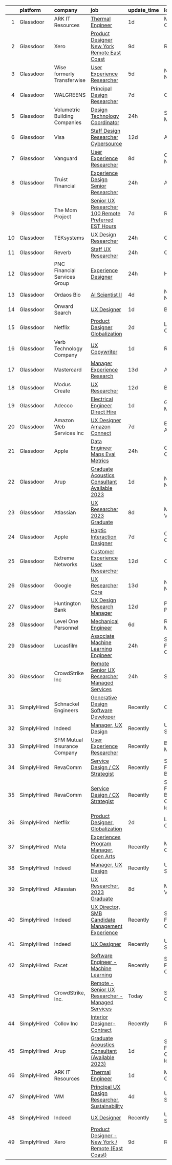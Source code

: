 

|    | platform    | company                       | job                                                                                                                                                                                                                                                                                                                                                                                                                                                                                                                                                                                                                                                                                                                                                                                                                                                                                                                                                                                                                                                                                                                                                                                                                                                                                                                                                           | update_time   | location                               |
|---:|:------------|:------------------------------|:--------------------------------------------------------------------------------------------------------------------------------------------------------------------------------------------------------------------------------------------------------------------------------------------------------------------------------------------------------------------------------------------------------------------------------------------------------------------------------------------------------------------------------------------------------------------------------------------------------------------------------------------------------------------------------------------------------------------------------------------------------------------------------------------------------------------------------------------------------------------------------------------------------------------------------------------------------------------------------------------------------------------------------------------------------------------------------------------------------------------------------------------------------------------------------------------------------------------------------------------------------------------------------------------------------------------------------------------------------------|:--------------|:---------------------------------------|
|  1 | Glassdoor   | ARK IT Resources              | [Thermal Engineer](https://www.glassdoor.com/partner/jobListing.htm?pos=116&ao=1136043&s=58&guid=0000018340023ffe8ababcb64ee4f25a&src=GD_JOB_AD&t=SR&vt=w&ea=1&cs=1_6a6c8360&cb=1663226233203&jobListingId=1008136899198&jrtk=3-0-1gd004g1mjij2801-1gd004g27k6d4800-a22e389eff749403-)                                                                                                                                                                                                                                                                                                                                                                                                                                                                                                                                                                                                                                                                                                                                                                                                                                                                                                                                                                                                                                                                        | 1d            | Menlo Park, CA                         |
|  2 | Glassdoor   | Xero                          | [Product Designer   New York   Remote  East Coast ](https://www.glassdoor.com/partner/jobListing.htm?pos=101&ao=1110586&s=58&guid=0000018340023ffe8ababcb64ee4f25a&src=GD_JOB_AD&t=SR&vt=w&cs=1_bfeafe1f&cb=1663226233201&jobListingId=1008119464057&cpc=D2F1DE17EE1F43B9&jrtk=3-0-1gd004g1mjij2801-1gd004g27k6d4800-d42ffd1146131f09--6NYlbfkN0COvs0giDBQSZxCgxtGlP9F2rqb7f8qKMvTQKRfo9Z2aBBfdNwhT-PCbca6Tg6UbePLXSL2kZ8wB6QVlHX3jNKcLB3QdhbnaHtCR8dPv0f5XN7MxS1xg2rPm-swsPuD68rYGuZICUqkSSh1BmczAVfWYENYm4GY3NcwVq0TyWHY8ONw9rx7low6CFFsyZyTqD3aaqxgsjtyJTouueIk4i3aSr996C2iVRKEX3CKqPcGz7QUh42clN-DedcemdjnmAttgWEARZKHCf3upW_QLyrwvcQwOuH22p54tDRiBJtwu3yhJBBkDgQ6dmiusyzv7X58PZngwl2EmK3cwG0ytdSVBDNTWDkxgff2Zy98gk2QrrkBOnyPKgE_ttgupM6cUKXBciPJTQHzBF6OXuooLR1EGIh8TV9Fb70rZLUiHvJfpi9mSEq7_uJi-uAZF4HELH4daLcVqExWak05hwGXvQ0IIStjgKTrUS9mOjtz5a7rKvB8cxPsFFxUuRwqcfA1FPNsUbgdW6IQlllWfoBTeV6yRqGI3PMwSsHKXaSvlwlAZotI0R2lVgb4Sp25lx0bYuE%3D)                                                                                                                                                                                                                                                                                                                                                                                                         | 9d            | Remote                                 |
|  3 | Glassdoor   | Wise formerly Transferwise    | [User Experience Researcher](https://www.glassdoor.com/partner/jobListing.htm?pos=113&ao=1136043&s=58&guid=0000018340023ffe8ababcb64ee4f25a&src=GD_JOB_AD&t=SR&vt=w&cs=1_7162f8b0&cb=1663226233203&jobListingId=1008129162466&jrtk=3-0-1gd004g1mjij2801-1gd004g27k6d4800-386027c29f953c58-)                                                                                                                                                                                                                                                                                                                                                                                                                                                                                                                                                                                                                                                                                                                                                                                                                                                                                                                                                                                                                                                                   | 5d            | New York, NY                           |
|  4 | Glassdoor   | WALGREENS                     | [Principal Design Researcher](https://www.glassdoor.com/partner/jobListing.htm?pos=108&ao=1110586&s=58&guid=0000018340023ffe8ababcb64ee4f25a&src=GD_JOB_AD&t=SR&vt=w&ea=1&cs=1_3f5c5d90&cb=1663226233202&jobListingId=1008123372215&cpc=32EE424DE2B657EB&jrtk=3-0-1gd004g1mjij2801-1gd004g27k6d4800-da1a050a4c0bfca3--6NYlbfkN0DjFJdVF8xT6Dx_Amb_qp16VFdGPom6iJ3DXC72xT6OlsDHd6dw58O5vXTq8utQTBupbXFjGdJH9UypqiefbqZa0WqoHxT1lx7rGDa65ZwZK99GDbL3QgPXv3GPrwAePYclNvAa9edU6328mt8w2gjxv-ih9RA1v8B5Ks58kxxzK2F0vKVqVK53TuwjVRcOaY2azucHb3yR0eL0Z5QgmmENJgv6o4qM1h83SYGw-AzDrgozRuCMLedLOuZtzKhCLJzXX-98vnro_L50pqpaOBRbjhLD-f9FnupJ_9kIpNG6MnaRQYeoqAXpvvu71864L0hcjQbDKzd23OwmLCKCvadr8LkihGUw0PjmPW26I64-HjIbIngqMfN-n-jec4jgupLNrAwkRWwEAv1qiT7wavHltpCDUJCeiauiVb4sSs7CObMW6Ca8TRsXj-So_pSCKRvpBxjk_poeG05uZ_jm-XQmhyjbpE1VybOCQsdKtbPdyQaY13z7k1N-4Rv-SqF-mkuy65g406peZg%3D%3D)                                                                                                                                                                                                                                                                                                                                                                                                                                                                            | 7d            | Chicago, IL                            |
|  5 | Glassdoor   | Volumetric Building Companies | [Design Technology Coordinator](https://www.glassdoor.com/partner/jobListing.htm?pos=117&ao=1136043&s=58&guid=0000018340023ffe8ababcb64ee4f25a&src=GD_JOB_AD&t=SR&vt=w&cs=1_095f3a24&cb=1663226233203&jobListingId=1008141032321&jrtk=3-0-1gd004g1mjij2801-1gd004g27k6d4800-304f48276ab81cfb-)                                                                                                                                                                                                                                                                                                                                                                                                                                                                                                                                                                                                                                                                                                                                                                                                                                                                                                                                                                                                                                                                | 24h           | Somerville, MA                         |
|  6 | Glassdoor   | Visa                          | [Staff Design Researcher  Cybersource](https://www.glassdoor.com/partner/jobListing.htm?pos=118&ao=1136043&s=58&guid=0000018340023ffe8ababcb64ee4f25a&src=GD_JOB_AD&t=SR&vt=w&cs=1_dd4dedd2&cb=1663226233203&jobListingId=1008115176003&jrtk=3-0-1gd004g1mjij2801-1gd004g27k6d4800-fcbd7dea325d2f0e-)                                                                                                                                                                                                                                                                                                                                                                                                                                                                                                                                                                                                                                                                                                                                                                                                                                                                                                                                                                                                                                                         | 12d           | Austin, TX                             |
|  7 | Glassdoor   | Vanguard                      | [User Experience Researcher](https://www.glassdoor.com/partner/jobListing.htm?pos=122&ao=1136043&s=58&guid=0000018340023ffe8ababcb64ee4f25a&src=GD_JOB_AD&t=SR&vt=w&cs=1_cab69a56&cb=1663226233203&jobListingId=1008121346992&jrtk=3-0-1gd004g1mjij2801-1gd004g27k6d4800-f8258fc27631a759-)                                                                                                                                                                                                                                                                                                                                                                                                                                                                                                                                                                                                                                                                                                                                                                                                                                                                                                                                                                                                                                                                   | 8d            | Charlotte, NC                          |
|  8 | Glassdoor   | Truist Financial              | [Experience Design Senior Researcher](https://www.glassdoor.com/partner/jobListing.htm?pos=130&ao=1136043&s=58&guid=0000018340023ffe8ababcb64ee4f25a&src=GD_JOB_AD&t=SR&vt=w&cs=1_5ef7ef4a&cb=1663226233204&jobListingId=1008138904753&jrtk=3-0-1gd004g1mjij2801-1gd004g27k6d4800-0977e23f2933df3e-)                                                                                                                                                                                                                                                                                                                                                                                                                                                                                                                                                                                                                                                                                                                                                                                                                                                                                                                                                                                                                                                          | 24h           | Atlanta, GA                            |
|  9 | Glassdoor   | The Mom Project               | [Senior UX Researcher  100  Remote   Preferred EST Hours ](https://www.glassdoor.com/partner/jobListing.htm?pos=106&ao=1110586&s=58&guid=0000018340023ffe8ababcb64ee4f25a&src=GD_JOB_AD&t=SR&vt=w&cs=1_f698fd3b&cb=1663226233202&jobListingId=1008123956753&cpc=155EB9D5185558AF&jrtk=3-0-1gd004g1mjij2801-1gd004g27k6d4800-60ff7c573bd63ecb--6NYlbfkN0BDp_epf89aHDQhKpPegNJQ_ldQpEFZQsM9OcONMGxWx6pU56EKHF58QjVdAUvn2gXCiqSNePCUrVXPq1LsSIf4gEzdh0zh7lHUJn9Z3uVs9ScFg7LExBFebkKHR5ilWHehlYtWppnM8ol3jM-G15mKJann8RgJbh3_W89_AgIAaH3G88P6MadaPeUWnE5_j7mgkTSCihQWy-g4xX3x01UGEBOaw48xkRr1wC5io1LDRwVIgqH40oa7UsB36Jj0pHnMlkmOUR8066IerjvE21T2zwHkfzRkhEu3SKcH4tSIFBKaSUaL0JBkz_yFDqjYseoB6OOQHSa_FgvleiQvaPfe2v0Dn4Gq-_2bNkwErEgYBwG670XFhxFZve2jwJCzdbz0GF_bluPgoU89ldBV6UXwLvDdzP7qYR_lqdwhMBGmLg1sp2U2UBrR_P3OVP6tUUxtBxU2cMJFNWDFIw66q6Op4ytNM_eX2Tmhc-l8Z2So1Jy_cfVXdm7kAaQMdsxiW7LK1ucbJfjB0_ItV2RW-2XCufX_wKAsRfV_SfXhFqGecn50z9cI5GwPTX-VNougltjwTJH6ZGuk-g%3D%3D)                                                                                                                                                                                                                                                                                                                                                                                    | 7d            | Remote                                 |
| 10 | Glassdoor   | TEKsystems                    | [UX Design Researcher](https://www.glassdoor.com/partner/jobListing.htm?pos=102&ao=1110586&s=58&guid=0000018340023ffe8ababcb64ee4f25a&src=GD_JOB_AD&t=SR&vt=w&cs=1_9600a55d&cb=1663226233201&jobListingId=1008139170499&cpc=8795CF9063CD573D&jrtk=3-0-1gd004g1mjij2801-1gd004g27k6d4800-75228bd0f8383f41--6NYlbfkN0AuKz8EBO1xHDEL7V2YF9xF3dC_I9B9i-Zw2Jh8clPMK3KTieKealHQMRxLfyLBLKJ_aEawN_FtcgMaP4ZQRHA2lbBNhsjmobvHY-pf1HwCSfKCMOpUg9X-9hskFRVy_DTllsu8CsYZT_Eu0kI-xEIrbbIOaobzwqjVZzP1XA0BLCOJBtZZEDPgqweRl_2QHIkqjdfEzQ7EP3aacgbx8-hqxK6S1353nvULEkJoQt4OsjF6A46_XLPOs4UuZVJsG7LMwhNg4nu5cGRAL02BHqLprik6vq-z2pmNnPzoZiQqVAOqDARxf1PTsugX--5-iyMdcDelne2Mv-XAUajADgSN9bzFq9SuiYJVlX_fjWEhfRviUrYUJgfzORnoxcTHPsdL0HH2-4qZqqZmlNbMK-GYhwG3_9ULlnGIUxuc6eqT2bV-0t8tyzsI_tAJa1kfCBgdjMEvhXCqBC7_W6fzX0l544Ho1Vr84unS_D_hfo9T0Eo6NpLIbAmjcaFrlR8SpYgs6fxsSFE9DnW0fepo4mYw3gppUU3bliiKVC-vNgHsh6yTWByRX7zIJYiCT4B1BElI6W54-xehxxHd3Huni7I66ILBUDnRT8AnNk_s-CVr6vfDlmJ4ondrK-C0Y6NDB-o2tj--ICXi17Sb2eZU0s8PuTjc8yrNR3eIDUHUCxbAYp9UV4ZU3Raq7tfWK60uwPYEU9UvtUEd49n7zuCcwkemkXMdWoou-_noPs8AYnfCMpBk2ru9z0HS83KrrkhFlnUKeECD8CxxhkwA2_3p-Np5eI16FMdq3zy0JHhVy9e7zPVXK6wiqC8POOWyMmQsweZNnFXhQ6aj9gVlEeLoGOYyoK9zoImskxDItUfW01wcml5LPGCgBVeEcsHoH0nLHenuvpipzTVB6ooAYbScQHE1bNm6zGCl_GBf_Ukeldtrmw%3D%3D)                                                        | 24h           | Chicago, IL                            |
| 11 | Glassdoor   | Reverb                        | [Staff UX Researcher](https://www.glassdoor.com/partner/jobListing.htm?pos=127&ao=1136043&s=58&guid=0000018340023ffe8ababcb64ee4f25a&src=GD_JOB_AD&t=SR&vt=w&cs=1_a0c083e6&cb=1663226233204&jobListingId=1008141029699&jrtk=3-0-1gd004g1mjij2801-1gd004g27k6d4800-2c5c5dbaae6838d5-)                                                                                                                                                                                                                                                                                                                                                                                                                                                                                                                                                                                                                                                                                                                                                                                                                                                                                                                                                                                                                                                                          | 24h           | Chicago, IL                            |
| 12 | Glassdoor   | PNC Financial Services Group  | [Experience Designer](https://www.glassdoor.com/partner/jobListing.htm?pos=125&ao=1136043&s=58&guid=0000018340023ffe8ababcb64ee4f25a&src=GD_JOB_AD&t=SR&vt=w&cs=1_dab2cd0b&cb=1663226233203&jobListingId=1008138840503&jrtk=3-0-1gd004g1mjij2801-1gd004g27k6d4800-cb36401792704d98-)                                                                                                                                                                                                                                                                                                                                                                                                                                                                                                                                                                                                                                                                                                                                                                                                                                                                                                                                                                                                                                                                          | 24h           | Home, PA                               |
| 13 | Glassdoor   | Ordaos Bio                    | [AI Scientist II](https://www.glassdoor.com/partner/jobListing.htm?pos=110&ao=1110586&s=58&guid=0000018340023ffe8ababcb64ee4f25a&src=GD_JOB_AD&t=SR&vt=w&cs=1_20500a43&cb=1663226233202&jobListingId=1008130982230&cpc=8795CF9063CD573D&jrtk=3-0-1gd004g1mjij2801-1gd004g27k6d4800-9456d2fce113dfa5--6NYlbfkN0DG4ntHtB_rMsnfhgmnSvK2brktLme1L4SiDeJjQ-izrVOLqRJ5-yjEhSyAj73O13Rvk4nfVGz_Y81GK9D63ntK8fpnAPa_g5gQaEkpbGVw2lfvkrF7wb6jkc0oM-TSX0GDIZlkLHndU6Yfko6VkBSj-umZXHCQc9ofei_esDlwsNffZTS74tmDZ2aRaWndCS1I9ik91gAKgiIe5LFsLGFu73J7UW01QmizfCdrRMAyxo6b8xI8zb1OF_zf0Sb4ZpJ9EDm1li0mGE9-9raaShdyasEMivZ_YbJAN-yJyMwHnmqENXogMnNyaW3lV3ARm6r2B7L1hoPa7KpvkFRXcgQe-8__sIAfIJ6WGDmyUsth_5Qjhbz4Evl7Q59Fak7uY0YIyia9HfiLEq3s84Tijdc9HPnP2LRnsnUhmMYrsNk9QOhS_C6rHV5fFU4uNjEdzqOeBsDDJgQ6vMrV8lYkdOCf5GcT0U9_82fWKtuW0bri4aK2KO6mZNEgGP--t9mZ1F9IdspOUpu0hwh6iwsKyiJ8ZQqvvdHA195iFPdO4u6MP2efdNVbwxa9HMT33i01apK-uf6H86-w8oGJQXjZ0TWmD_cpJ41uHq3DFvNhMneLhZS-kKv-eDBwhrTPsuUCVWbgTrRPWFlNGjSDLLdcSZHTSyB3GnNHrDff_tOmiHcSTAPlkEy3aMxtx7ssnU6WbqkctdajYQxdUbfBgicEVPOiV76i3c8EuJupEE0YReqmxDijOUVbIaM0IXAgwePNoZSSYDAwKqcU6vuaJDM15y3jIVow7hKXKLqin1DYRAtiBbQOubHuAx56PgZqin3SrY32Jc-DXH_IiLSwNgNtoqu9LAkEw6i4MP-_-4KaR_LBeB9Rhk9uxxmhNaYoH6DsIr96PaQiTJbMpRaRRCdDtQtSLyDsyrjn4QsBT5XbCNRJwiyLG_MWxNq02Na3km31CG0-vRj3_TuBuUQbdZXFGPCOsgNfIykPbs8%3D)           | 4d            | New York, NY                           |
| 14 | Glassdoor   | Onward Search                 | [UX Designer](https://www.glassdoor.com/partner/jobListing.htm?pos=105&ao=1110586&s=58&guid=0000018340023ffe8ababcb64ee4f25a&src=GD_JOB_AD&t=SR&vt=w&cs=1_efa98524&cb=1663226233202&jobListingId=1008136559863&cpc=F7A2269C793D5877&jrtk=3-0-1gd004g1mjij2801-1gd004g27k6d4800-d6b1615ea4f0fd8c--6NYlbfkN0B7YoEZZ2QAGDyEGGmBPAUWSHc1Mt3sMCn9FehKcWA3w0jw7EbYYLNYdQbp0yVH2ft171ewkQnhphDIuRz7jdgfyyJKsov_anjcPfv4lZVzjGarJ4lfk3PUQekq5k8mgCwOl4hJYVUfowdmbTBrre8fI3vpTlvldis1nsfiMBWSPOdYk1G7YmjQOXeiF1sRC4oicdmQBcTMi92KCPvF8xE1upxUI_Nkxm78qxkOkCDQ43cSyuQOyH-0gLO3S22MZRui9qE_ZOxSyePEqn45T9Oj0eCXaiC-D00ryuNR1vjddw1BFYvfV_OYDqCzIMwGr4xm2b_AjBr7QSMywPPKeMwMA3SbTEfoQyLVBnwIkvzlBvs8suonpBWPwbIT49GaHMOigIqpORBCwrfPm7HzU0BXXLQjzvOCW3tswG1oZD8rrxzT1hZY5ydN2Y1m0vQU5Fu2V_EMRLFXfRvOCjA7cs8dI4wYLq3lMJEY6R0lVMDpfI8_qUA1cLNnKd6QITDobz7aicWA0hs0gEjHZtb4FhttqlvS2e_j5gyhFQpJ_72HS6vXAmqU4xjmbbB6ZrbEgreuAXtkZY3s26C0I67GCsDUQkRPdzhVimSvygwoexiQZes42Hk5Rs0OInUhZ2sEz_l-4vVqsUYvPvWtXFZdP2JGPxQTbPUZoHI0Fq_qfwVdICioUu1D_7XwcvQaC_-Z5u8HtkfvSEAblrpqFgRQo9BjA51Pwg5tFVmzzJI9fvj14BwWWvNHQt2lDKW6HR_W83oAP3Sx5aBQaCqYHYBRIHHRYL8KEdKXhTlgbguhQj_h7rdv-qtDiT_oiWZX0wZKQHhFLkDFUkTrBbU2f5ELXom88AnkcgVDyR8cYOQAsoM0zkOFHqmjvScvdE5EFNjsMWau0poIkXAj_eLZqEmc-XKQs2I4HhfHDLD1ILmfCKuXByhwI5MqL9Dhe3g7oO7NMzeD87Q7Ix3tBtovGjZgBeeQ-S9r9yBiUPBk0w6M-6CHCQ%3D%3D) | 1d            | Brooklyn, NY                           |
| 15 | Glassdoor   | Netflix                       | [Product Designer  Globalization](https://www.glassdoor.com/partner/jobListing.htm?pos=119&ao=1136043&s=58&guid=0000018340023ffe8ababcb64ee4f25a&src=GD_JOB_AD&t=SR&vt=w&cs=1_5669fa56&cb=1663226233203&jobListingId=1008134720516&jrtk=3-0-1gd004g1mjij2801-1gd004g27k6d4800-661e162cc414c879-)                                                                                                                                                                                                                                                                                                                                                                                                                                                                                                                                                                                                                                                                                                                                                                                                                                                                                                                                                                                                                                                              | 2d            | Los Angeles, CA                        |
| 16 | Glassdoor   | Verb Technology Company       | [UX Copywriter](https://www.glassdoor.com/partner/jobListing.htm?pos=129&ao=1136043&s=58&guid=0000018340023ffe8ababcb64ee4f25a&src=GD_JOB_AD&t=SR&vt=w&ea=1&cs=1_c5f0f3fa&cb=1663226233204&jobListingId=1008137407953&jrtk=3-0-1gd004g1mjij2801-1gd004g27k6d4800-749aa47fff514b02-)                                                                                                                                                                                                                                                                                                                                                                                                                                                                                                                                                                                                                                                                                                                                                                                                                                                                                                                                                                                                                                                                           | 1d            | Remote                                 |
| 17 | Glassdoor   | Mastercard                    | [Manager  Experience Research](https://www.glassdoor.com/partner/jobListing.htm?pos=124&ao=1136043&s=58&guid=0000018340023ffe8ababcb64ee4f25a&src=GD_JOB_AD&t=SR&vt=w&cs=1_b34be2dd&cb=1663226233203&jobListingId=1008111737542&jrtk=3-0-1gd004g1mjij2801-1gd004g27k6d4800-72567a48d9d8345c-)                                                                                                                                                                                                                                                                                                                                                                                                                                                                                                                                                                                                                                                                                                                                                                                                                                                                                                                                                                                                                                                                 | 13d           | Arlington, VA                          |
| 18 | Glassdoor   | Modus Create                  | [UX Researcher](https://www.glassdoor.com/partner/jobListing.htm?pos=126&ao=1136043&s=58&guid=0000018340023ffe8ababcb64ee4f25a&src=GD_JOB_AD&t=SR&vt=w&ea=1&cs=1_12fe92d3&cb=1663226233203&jobListingId=1008114351264&jrtk=3-0-1gd004g1mjij2801-1gd004g27k6d4800-e3bc2d0ca96ae0ab-)                                                                                                                                                                                                                                                                                                                                                                                                                                                                                                                                                                                                                                                                                                                                                                                                                                                                                                                                                                                                                                                                           | 12d           | Boston, MA                             |
| 19 | Glassdoor   | Adecco                        | [Electrical Engineer   Direct Hire](https://www.glassdoor.com/partner/jobListing.htm?pos=107&ao=1110586&s=58&guid=0000018340023ffe8ababcb64ee4f25a&src=GD_JOB_AD&t=SR&vt=w&ea=1&cs=1_7bd1f424&cb=1663226233202&jobListingId=1008137382201&cpc=FB7E4A1762AE5BEC&jrtk=3-0-1gd004g1mjij2801-1gd004g27k6d4800-994e80d32d71e9fa--6NYlbfkN0CsARmfH1XNQTa22oGIIJ18FtyAjbQsgfeQZpddTLaeHhygH4euGCkj3BcQzwrXkBbIRS-vZFjZ0lbdCsizEMPlVC0lVP3UHYYpBP7Spi8b8irByz7ZmtgBn7YkGVA8Ckvr23vtu7IOhkSkc8-iKHkPdHzN75MUUeNCw5pza473IBbE3oH1x6WeCmdtwh-pnh4Oqo9dug-_lE-k8ofg6JYAc15YIw4qZuOyzcj95UwD7BgOTMffweCZR9LRFDWgXNqAd6FvoZ9SUvH7g13EpO2XeDOx4TrQspGobFyfPiUibpR9E6412xzAic6WOWE0ZVheIXkJL4Jolnh6YBMvrw0cpgNQTCCNYmYYTSEnAxnxJef6hanPuQt5sq911ABkQmicOygoB4jtIIjCfH3TgdMRD2WCYFxlimf0GWF2TLD8U62syjdDnTDNqvEgoHlaloA-v_qZTX2w4vuARegLQJK8WvwVVV0aoKprU-dG1QuLjbhmGS0Rqlp6GTKyiredDJi3yPIrbZBsmeN91ZrFd1H8dqMCvGdGdv9kNea9jKgYZlwmKOEFyHAwWP5pcP9C75e1Spx2zF4I9gyC0fatr0ZP90ZopPUpM8s_Fr3Ojb4ZLCZuQ4lNt38zDzjcqh-JbAo4njxXRnUruyvVtinH0vCYBtylzSbwnfcghIDFHAN1LfZHYKrpyw3diL8bk3kecxpMSmISIulzvbjh7goj4gaeNGr-HQuR-cy-hVbQM7-qSXwo5kt2pyybW8WmEM4v-WCw16rCYh0QK7y4N1Aj6whVrQcHYvKwq_cWUv2Hcbz0YFhlWhtcEHWWUuVZkgk5ZW9aj_2lRVXwaVc17MdRTBlCpyI5EfaxDwsV_K376KGYFv5G9zVf1-uAtWbetIoZSLdz7i4vWeWiO2Hmm007e_lwJU9fbj7FMVk%3D)                                                    | 1d            | Gloucester, MA                         |
| 20 | Glassdoor   | Amazon Web Services  Inc      | [UX Designer  Amazon Connect](https://www.glassdoor.com/partner/jobListing.htm?pos=120&ao=1136043&s=58&guid=0000018340023ffe8ababcb64ee4f25a&src=GD_JOB_AD&t=SR&vt=w&cs=1_e0929b8e&cb=1663226233203&jobListingId=1008122416308&jrtk=3-0-1gd004g1mjij2801-1gd004g27k6d4800-4e39ea93cab7afc9-)                                                                                                                                                                                                                                                                                                                                                                                                                                                                                                                                                                                                                                                                                                                                                                                                                                                                                                                                                                                                                                                                  | 7d            | East Palo Alto, CA                     |
| 21 | Glassdoor   | Apple                         | [Data Engineer  Maps Eval Metrics](https://www.glassdoor.com/partner/jobListing.htm?pos=103&ao=1110586&s=58&guid=0000018340023ffe8ababcb64ee4f25a&src=GD_JOB_AD&t=SR&vt=w&cs=1_0705964c&cb=1663226233202&jobListingId=1008138702810&cpc=654405A9B1E0A9F5&jrtk=3-0-1gd004g1mjij2801-1gd004g27k6d4800-672c87ccf3d06a91--6NYlbfkN0BvKrLyj5gPmtZO9T8euul8TCxuuKNOtzRJOomxnwSEodTz2Bc-sPZlt2Zgji_QUXGCQyXsa49Wd3gXtTXU6l86vfwLy3uI84ShExzzj_OW9ImNGnMImHesPvtmY7S4QOeDXKWDpJaygAj0d7mIR0KcAv5zM2aKUFAZ0Pn8qTKDODpurfN7BLdQ5-k1Ng7MC7hq_cWEUl_GgYlH_bSY1G6R8wBTRjw9lmKE63JMOOPf8KuR5nVPnyVqp7H4Cncl01PYdstj3EI4gPBv9gAmQ06ScFOFmochBkDO9zDaUiwGTYQOF_MShWfi0yrWl8sbjbuneoh9Kg5CNUrKJs1rupDH2qNGBbO2sWW6ZBrCcOCKnwoGiB_VMkLbWRJxwk7oBaUhA_t5jswpFcaJmMtf-UAfqUugQZIr9qKkZyySgQLKum0Aspse3Qw7wHNIFOk3aGwuggBCPyS0gMqoWc_tSLxKyXHiQFuI5KHdU9h3Di9dmGahUTq7Tkd2epHnDBL4WeFFDNd6ozOpLCj13q49FHk6iZmMeDuqPXJG9mphznn0OOnAYE65k2LUpFaUG2nle3dWnldFWL2sEJXy0EooIyg0_Zcm0Xj_-BaOA-Gqe7upFZUk82-AsfiPV7rS9bA4PxC_P5azbujzxmuR7eN7NjAQBa5j4yiD8gijpl-tm3VuSetIBllR14mJ6BOySI16xgaEb9MeU5HR7K5vhHiyFp7tnuUnaIXRvWTABGhw79xg7VYpC7eojMi2Wzw1na_MT_OlNDeuTokm8cIKxh3G_cD_0bwDDg0xIxF5lpJQ9OTBycDuFm9-5rIhuiflIKNob-EakX2JsDDqwV56lF1bIJEZZ52-FfCU2dUqkLWZfDml15ptwFmQQueVFcK6gQK-K1KjEcFccUeGAL_FMyuhJNMxWQP-HKae74yiqpFob3lvOp3_YrCE9k8dt2MGEnkkSlPI7M5RIZGJwtgXx93DW7Zr)        | 24h           | Cupertino, CA                          |
| 22 | Glassdoor   | Arup                          | [Graduate Acoustics Consultant  Available 2023 ](https://www.glassdoor.com/partner/jobListing.htm?pos=112&ao=1136043&s=58&guid=0000018340023ffe8ababcb64ee4f25a&src=GD_JOB_AD&t=SR&vt=w&cs=1_d00106b5&cb=1663226233203&jobListingId=1008137734654&jrtk=3-0-1gd004g1mjij2801-1gd004g27k6d4800-17e87c0d31c02b5b-)                                                                                                                                                                                                                                                                                                                                                                                                                                                                                                                                                                                                                                                                                                                                                                                                                                                                                                                                                                                                                                               | 1d            | New York, NY                           |
| 23 | Glassdoor   | Atlassian                     | [UX Researcher  2023 Graduate](https://www.glassdoor.com/partner/jobListing.htm?pos=111&ao=1136043&s=58&guid=0000018340023ffe8ababcb64ee4f25a&src=GD_JOB_AD&t=SR&vt=w&cs=1_2bb91a32&cb=1663226233202&jobListingId=1008120946004&jrtk=3-0-1gd004g1mjij2801-1gd004g27k6d4800-1a11130b12e4c42b-)                                                                                                                                                                                                                                                                                                                                                                                                                                                                                                                                                                                                                                                                                                                                                                                                                                                                                                                                                                                                                                                                 | 8d            | Mountain View, CA                      |
| 24 | Glassdoor   | Apple                         | [Haptic Interaction Designer](https://www.glassdoor.com/partner/jobListing.htm?pos=121&ao=1136043&s=58&guid=0000018340023ffe8ababcb64ee4f25a&src=GD_JOB_AD&t=SR&vt=w&cs=1_923a2972&cb=1663226233203&jobListingId=1008124951425&jrtk=3-0-1gd004g1mjij2801-1gd004g27k6d4800-f09153b84c107bae-)                                                                                                                                                                                                                                                                                                                                                                                                                                                                                                                                                                                                                                                                                                                                                                                                                                                                                                                                                                                                                                                                  | 7d            | Cupertino, CA                          |
| 25 | Glassdoor   | Extreme Networks              | [Customer Experience User Researcher](https://www.glassdoor.com/partner/jobListing.htm?pos=123&ao=1136043&s=58&guid=0000018340023ffe8ababcb64ee4f25a&src=GD_JOB_AD&t=SR&vt=w&cs=1_3acbe30e&cb=1663226233203&jobListingId=1008114863387&jrtk=3-0-1gd004g1mjij2801-1gd004g27k6d4800-20ad01afe9fa41f7-)                                                                                                                                                                                                                                                                                                                                                                                                                                                                                                                                                                                                                                                                                                                                                                                                                                                                                                                                                                                                                                                          | 12d           | California                             |
| 26 | Glassdoor   | Google                        | [UX Researcher  Core](https://www.glassdoor.com/partner/jobListing.htm?pos=115&ao=1136043&s=58&guid=0000018340023ffe8ababcb64ee4f25a&src=GD_JOB_AD&t=SR&vt=w&cs=1_57abad80&cb=1663226233203&jobListingId=1008111471132&jrtk=3-0-1gd004g1mjij2801-1gd004g27k6d4800-5f781c500a24abfb-)                                                                                                                                                                                                                                                                                                                                                                                                                                                                                                                                                                                                                                                                                                                                                                                                                                                                                                                                                                                                                                                                          | 13d           | New York, NY                           |
| 27 | Glassdoor   | Huntington Bank               | [UX Design Research Manager](https://www.glassdoor.com/partner/jobListing.htm?pos=128&ao=1136043&s=58&guid=0000018340023ffe8ababcb64ee4f25a&src=GD_JOB_AD&t=SR&vt=w&ea=1&cs=1_e7972ca6&cb=1663226233204&jobListingId=1008114024053&jrtk=3-0-1gd004g1mjij2801-1gd004g27k6d4800-00b5b6835c509f7c-)                                                                                                                                                                                                                                                                                                                                                                                                                                                                                                                                                                                                                                                                                                                                                                                                                                                                                                                                                                                                                                                              | 12d           | Pittsburgh, PA                         |
| 28 | Glassdoor   | Level One Personnel           | [Mechanical Engineer](https://www.glassdoor.com/partner/jobListing.htm?pos=109&ao=1110586&s=58&guid=0000018340023ffe8ababcb64ee4f25a&src=GD_JOB_AD&t=SR&vt=w&ea=1&cs=1_42970caf&cb=1663226233203&jobListingId=1008126691607&cpc=FAE5E775D180B2FB&jrtk=3-0-1gd004g1mjij2801-1gd004g27k6d4800-0075f2411a31a963--6NYlbfkN0BGKOAI0ioq35DZwdBmpRMS4IkA5KmWp_V8IQIGxuDSdjBr0bVOIavCyO8Whx9w43ejlyBZP44KpN7q0uegCwpsILwPM4iTnBqmzUSkvLJTxp5SNMRlK4p5371I8TNlG05qUlSm2rElWbwU-xiqIcKjVdN_LSf8WxN2a0AYwjpaz4p6HiWdLAF8uZklSWDLiVT9V43ASdX7k6wyDTHaQwdydr4A6Ei8hQLW9KVrCP0VxwL8UL4JjKzYsX8hRYEZUOYMhmfl0V8JHX4H_9PABLwfRsu5lLUrGudTgKE7uzpVtL4vzLQ-oC-8A5_BbADjgs9Cvq4ZBs6elkUi_i9jSyNWBqAB5bE9pfhT59mxBDqzttl6-I61y2dY0t8We6pLwkNTNMyYG7tafnr_bzR2JFwrceWYKNe6JC_viHr1OPerLCyKIT0B4wGxU_2DLYAC3m5ESvsP2m9FNu6QxUkIZ4iZo76K-bBdMMPvJ52MT7Hzp6N9_c3GfzDcVeANdcI9lwcgjt19Tcr60Q%3D%3D)                                                                                                                                                                                                                                                                                                                                                                                                                                                                                    | 6d            | Riverdale, MD                          |
| 29 | Glassdoor   | Lucasfilm                     | [Associate Machine Learning Engineer](https://www.glassdoor.com/partner/jobListing.htm?pos=114&ao=1136043&s=58&guid=0000018340023ffe8ababcb64ee4f25a&src=GD_JOB_AD&t=SR&vt=w&cs=1_48ee66f8&cb=1663226233203&jobListingId=1008139116057&jrtk=3-0-1gd004g1mjij2801-1gd004g27k6d4800-53c3b19fc0252a02-)                                                                                                                                                                                                                                                                                                                                                                                                                                                                                                                                                                                                                                                                                                                                                                                                                                                                                                                                                                                                                                                          | 24h           | San Francisco, CA                      |
| 30 | Glassdoor   | CrowdStrike  Inc              | [Remote   Senior UX Researcher   Managed Services](https://www.glassdoor.com/partner/jobListing.htm?pos=104&ao=1110586&s=58&guid=0000018340023ffe8ababcb64ee4f25a&src=GD_JOB_AD&t=SR&vt=w&cs=1_070acc58&cb=1663226233202&jobListingId=1008139053903&cpc=3BA4CE39D5B5DEF5&jrtk=3-0-1gd004g1mjij2801-1gd004g27k6d4800-7fdd38b91cdf877a--6NYlbfkN0Cu2CVlb3GO4Nf7aS8SXsFwjpUbSKkwsJRaJhRnAEdqU36FfhvlJOBND1_eNnGS6EdLLdRmb0AGRwrz47-Q54y2HCL6pNB0EXnRHanUXwA-I4wZ9dD_MXwpxv425c6SchOjGtIhzjkCQhixs93PdrQERa2Vb2NCGYxy5aI960zdLx4_1ZfmN719QTZvsQNNvcDvSlTEuxUMrM04JoxUrd8t6KzPZZnuazoo5NacV-iULvGlCiBn4WA0Z5dsZIdaPfH6QlBn2G6sgG-4aaBqOiQLYZM-8OiI3F8tUKQw1ceqdml8ShuXAynmnVKCFXYxHhxBHGU22hnzo5RlKuIcljSvj-AgEgqdvkRzUUSlo25Wox9_RRmM5Vg93hA9UI3iNXRmH28t3Eu5jP5TAuB9jF9deZOMNmnmNaXzcL6eNFUL-W72R5K6ylL4I0_oVzUe1pKAp29yF6TPUlVajpv3yRXKSCmUBAT9ybsDTjd9WcAsh1YLwLCQrqItIVxYnEoUs4gS8Tias07eORpzIWAumycDy9YSZsR-6ve03h82NoFXe8ecd4lFgsEDQi186KleQ1t8M01SMROsKcxCLG578AJUW5ubMSfruOdv8JsdcQrWhvmbAJrpJZCu0SXPtRNVl1L27P-Ec6YPJsyUo-6VIAJ0wM05hnazFWTD7z01fomKjtxvRIjq5oSI_cAvGhxEPuDQ3h_LwS95T92NtHrZ376w23IqNDjU8keYWjVplV4lag%3D%3D)                                                                                                                                                                                                                            | 24h           | Seattle, WA                            |
| 31 | SimplyHired | Schnackel Engineers           | [Generative Design Software Developer](https://www.simplyhired.com/job/KE0-EPFCtTp8eniWTTdVA6iqehRWfXqNBvdE0wHECgCONieSBqtj5A?q=generative+design)                                                                                                                                                                                                                                                                                                                                                                                                                                                                                                                                                                                                                                                                                                                                                                                                                                                                                                                                                                                                                                                                                                                                                                                                            | Recently      | Omaha, NE                              |
| 32 | SimplyHired | Indeed                        | [Manager, UX Design](https://www.simplyhired.com/job/Bq589sK4IRMfwF5-KARscZ6LsNo2I05ZrwbHgWV1WMmQn8wB-Cg3yw?q=generative+design)                                                                                                                                                                                                                                                                                                                                                                                                                                                                                                                                                                                                                                                                                                                                                                                                                                                                                                                                                                                                                                                                                                                                                                                                                              | Recently      | United States                          |
| 33 | SimplyHired | SFM Mutual Insurance Company  | [User Experience Researcher](https://www.simplyhired.com/job/q7YkSDr49eIMyGsjnEsWzQDcdRzh4LJi6vHhnUzHogohwIPFoCfm4w?q=generative+design)                                                                                                                                                                                                                                                                                                                                                                                                                                                                                                                                                                                                                                                                                                                                                                                                                                                                                                                                                                                                                                                                                                                                                                                                                      | Recently      | Bloomington, MN                        |
| 34 | SimplyHired | RevaComm                      | [Service Design / CX Strategist](https://www.simplyhired.com/job/JFx93jb7ejW0D4s1PvmmKz0ujgS1vMc_DHoeErLX3j1hPsJ7_3-6oA?q=generative+design)                                                                                                                                                                                                                                                                                                                                                                                                                                                                                                                                                                                                                                                                                                                                                                                                                                                                                                                                                                                                                                                                                                                                                                                                                  | Recently      | San Francisco Bay Area, CA             |
| 35 | SimplyHired | RevaComm                      | [Service Design / CX Strategist](https://www.simplyhired.com/job/JFx93jb7ejW0D4s1PvmmKz0ujgS1vMc_DHoeErLX3j1hPsJ7_3-6oA?q=generative+design)                                                                                                                                                                                                                                                                                                                                                                                                                                                                                                                                                                                                                                                                                                                                                                                                                                                                                                                                                                                                                                                                                                                                                                                                                  | Recently      | San Francisco Bay Area, CA +1 location |
| 36 | SimplyHired | Netflix                       | [Product Designer, Globalization](https://www.simplyhired.com/job/o4DqLtDdMxVwUBRkcQ2npB6CLemMFz2fBPAwtLqyg4QyKGaygK0Vow?q=generative+design)                                                                                                                                                                                                                                                                                                                                                                                                                                                                                                                                                                                                                                                                                                                                                                                                                                                                                                                                                                                                                                                                                                                                                                                                                 | 2d            | Los Angeles, CA                        |
| 37 | SimplyHired | Meta                          | [Experiences Program Manager, Open Arts](https://www.simplyhired.com/job/39LFdVDZkOVzjzuKxDh39-uXR6pKfcGOkABaQ3gkkuENYK4d0Gs1Og?q=generative+design)                                                                                                                                                                                                                                                                                                                                                                                                                                                                                                                                                                                                                                                                                                                                                                                                                                                                                                                                                                                                                                                                                                                                                                                                          | Recently      | Menlo Park, CA                         |
| 38 | SimplyHired | Indeed                        | [Manager, UX Design](https://www.simplyhired.com/job/Bq589sK4IRMfwF5-KARscZ6LsNo2I05ZrwbHgWV1WMmQn8wB-Cg3yw?q=generative+design)                                                                                                                                                                                                                                                                                                                                                                                                                                                                                                                                                                                                                                                                                                                                                                                                                                                                                                                                                                                                                                                                                                                                                                                                                              | Recently      | United States                          |
| 39 | SimplyHired | Atlassian                     | [UX Researcher, 2023 Graduate](https://www.simplyhired.com/job/LoUJkM6xO8dGmIhlwLxl9m3V_I0ba4z3UFECDP0sUWRtBUVeKtJXTA?q=generative+design)                                                                                                                                                                                                                                                                                                                                                                                                                                                                                                                                                                                                                                                                                                                                                                                                                                                                                                                                                                                                                                                                                                                                                                                                                    | 8d            | Mountain View, CA                      |
| 40 | SimplyHired | Indeed                        | [UX Director, SMB Candidate Management Experience](https://www.simplyhired.com/job/-iHd39bOQ3ecoYd9YE3Yg6hib42_fGYq5zkz_WLd3A37TyNxEtpwzA?q=generative+design)                                                                                                                                                                                                                                                                                                                                                                                                                                                                                                                                                                                                                                                                                                                                                                                                                                                                                                                                                                                                                                                                                                                                                                                                | Recently      | San Francisco, CA                      |
| 41 | SimplyHired | Indeed                        | [UX Designer](https://www.simplyhired.com/job/URziMhrNTaKa1PLKfIfrhF-GuRmaj4gn2FhVHZfhBU3tWsV0R0J4dw?q=generative+design)                                                                                                                                                                                                                                                                                                                                                                                                                                                                                                                                                                                                                                                                                                                                                                                                                                                                                                                                                                                                                                                                                                                                                                                                                                     | Recently      | United States                          |
| 42 | SimplyHired | Facet                         | [Software Engineer - Machine Learning](https://www.simplyhired.com/job/rRl7LpYqGiIowLAwzbrNzMgXtXTFbKgtp-z9fo66PKEqX4Q6nYlO_w?q=generative+design)                                                                                                                                                                                                                                                                                                                                                                                                                                                                                                                                                                                                                                                                                                                                                                                                                                                                                                                                                                                                                                                                                                                                                                                                            | Recently      | San Francisco, CA                      |
| 43 | SimplyHired | CrowdStrike, Inc.             | [Remote - Senior UX Researcher - Managed Services](https://www.simplyhired.com/job/0r4CqMk71TEjvvgzDw3T8Mq3nwSVhxgXHb1YE3kET-H0u-6XcZ2vGg?q=generative+design)                                                                                                                                                                                                                                                                                                                                                                                                                                                                                                                                                                                                                                                                                                                                                                                                                                                                                                                                                                                                                                                                                                                                                                                                | Today         | Santa Clara, CA                        |
| 44 | SimplyHired | Collov Inc                    | [Interior Designer-Contract](https://www.simplyhired.com/job/BWulXfwm_DajYkRoVR_cHEZ0YAw0ZzUYn4k1ZR9ZbVk7SbJZhkaf0Q?q=generative+design)                                                                                                                                                                                                                                                                                                                                                                                                                                                                                                                                                                                                                                                                                                                                                                                                                                                                                                                                                                                                                                                                                                                                                                                                                      | Recently      | Remote                                 |
| 45 | SimplyHired | Arup                          | [Graduate Acoustics Consultant (Available 2023)](https://www.simplyhired.com/job/LF6I5pgqR2dSwg6u7TAppdQgnCTrVtzNwc_e7rz071K5u41InWMVNg?q=generative+design)                                                                                                                                                                                                                                                                                                                                                                                                                                                                                                                                                                                                                                                                                                                                                                                                                                                                                                                                                                                                                                                                                                                                                                                                  | 1d            | San Francisco, CA +4 locations         |
| 46 | SimplyHired | ARK IT Resources              | [Thermal Engineer](https://www.simplyhired.com/job/vHokSZ6X6oxzWrwcaTXCjXffxEBlQlhltpVWQDvHo-0JYuaJf5CWsQ?q=generative+design)                                                                                                                                                                                                                                                                                                                                                                                                                                                                                                                                                                                                                                                                                                                                                                                                                                                                                                                                                                                                                                                                                                                                                                                                                                | 1d            | Menlo Park, CA                         |
| 47 | SimplyHired | WM                            | [Principal UX Design Researcher, Sustainability](https://www.simplyhired.com/job/tsi27qoV45DzdVhtZxp7Lf-v9NL--v1xCuylSEaiZbBIDyag6swcEA?q=generative+design)                                                                                                                                                                                                                                                                                                                                                                                                                                                                                                                                                                                                                                                                                                                                                                                                                                                                                                                                                                                                                                                                                                                                                                                                  | 4d            | United States                          |
| 48 | SimplyHired | Indeed                        | [UX Designer](https://www.simplyhired.com/job/URziMhrNTaKa1PLKfIfrhF-GuRmaj4gn2FhVHZfhBU3tWsV0R0J4dw?q=generative+design)                                                                                                                                                                                                                                                                                                                                                                                                                                                                                                                                                                                                                                                                                                                                                                                                                                                                                                                                                                                                                                                                                                                                                                                                                                     | Recently      | United States                          |
| 49 | SimplyHired | Xero                          | [Product Designer - New York / Remote (East Coast)](https://www.simplyhired.com/job/Uve7sc1FrWS-FAPF8zVeCvmJntMIsHinLThLFFqIBH0h7xea4dfymQ?q=generative+design)                                                                                                                                                                                                                                                                                                                                                                                                                                                                                                                                                                                                                                                                                                                                                                                                                                                                                                                                                                                                                                                                                                                                                                                               | 9d            | Remote                                 |